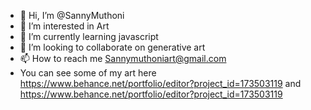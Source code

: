- 👋 Hi, I’m @SannyMuthoni
- 👀 I’m interested in Art
- 🌱 I’m currently learning javascript
- 💞️ I’m looking to collaborate on generative art
- 📫 How to reach me Sannymuthoniart@gmail.com
- You can see some of my art here https://www.behance.net/portfolio/editor?project_id=173503119 and https://www.behance.net/portfolio/editor?project_id=173503119

<!---
SannyMuthoni/SannyMuthoni is a ✨ special ✨ repository because its `README.md` (this file) appears on your GitHub profile.
You can click the Preview link to take a look at your changes.
--->
